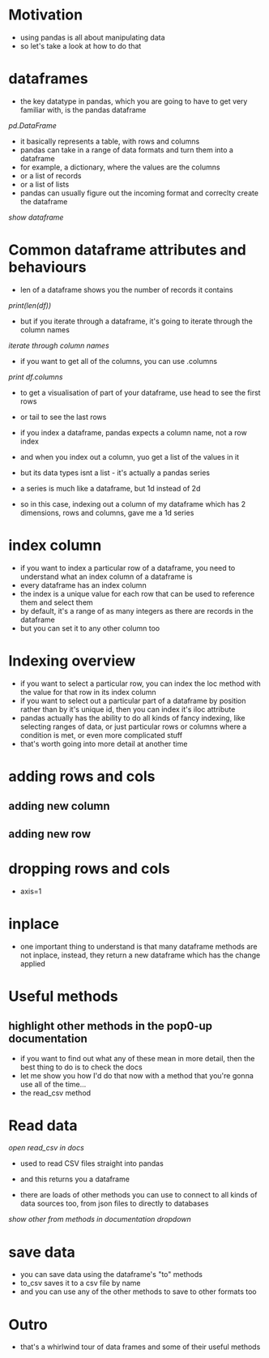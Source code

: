 # Motivation

- using pandas is all about manipulating data
- so let's take a look at how to do that

# dataframes

- the key datatype in pandas, which you are going to have to get very familiar with, is the pandas dataframe

_pd.DataFrame_

- it basically represents a table, with rows and columns
- pandas can take in a range of data formats and turn them into a dataframe
- for example, a dictionary, where the values are the columns
- or a list of records
- or a list of lists
- pandas can usually figure out the incoming format and correclty create the dataframe

_show dataframe_

# Common dataframe attributes and behaviours

- len of a dataframe shows you the number of records it contains

_print(len(df))_

- but if you iterate through a dataframe, it's going to iterate through the column names

_iterate through column names_

- if you want to get all of the columns, you can use .columns

_print df.columns_

- to get a visualisation of part of your dataframe, use head to see the first rows
- or tail to see the last rows

- if you index a dataframe, pandas expects a column name, not a row index
- and when you index out a column, yuo get a list of the values in it
- but its data types isnt a list - it's actually a pandas series
- a series is much like a dataframe, but 1d instead of 2d
- so in this case, indexing out a column of my dataframe which has 2 dimensions, rows and columns, gave me a 1d series

# index column

- if you want to index a particular row of a dataframe, you need to understand what an index column of a dataframe is
- every dataframe has an index column
- the index is a unique value for each row that can be used to reference them and select them
- by default, it's a range of as many integers as there are records in the dataframe
- but you can set it to any other column too

# Indexing overview

- if you want to select a particular row, you can index the loc method with the value for that row in its index column
- if you want to select out a particular part of a dataframe by position rather than by it's unique id, then you can index it's iloc attribute
- pandas actually has the ability to do all kinds of fancy indexing, like selecting ranges of data, or just particular rows or columns where a condition is met, or even more complicated stuff
- that's worth going into more detail at another time

# adding rows and cols

## adding new column

## adding new row

# dropping rows and cols

- axis=1

# inplace

- one important thing to understand is that many dataframe methods are not inplace, instead, they return a new dataframe which has the change applied

# Useful methods

<!-- ## df.info

- df.info shows you some key things like the datatype and count of how many values are non-null

## df.describe

- df.describe shows you some summary statistics of -->

## highlight other methods in the pop0-up documentation

- if you want to find out what any of these mean in more detail, then the best thing to do is to check the docs
- let me show you how I'd do that now with a method that you're gonna use all of the time...
- the read_csv method

# Read data

_open read_csv in docs_

- used to read CSV files straight into pandas

- and this returns you a dataframe
- there are loads of other methods you can use to connect to all kinds of data sources too, from json files to directly to databases

_show other from methods in documentation dropdown_

# save data

- you can save data using the dataframe's "to" methods
- to_csv saves it to a csv file by name
- and you can use any of the other methods to save to other formats too

# Outro

- that's a whirlwind tour of data frames and some of their useful methods
